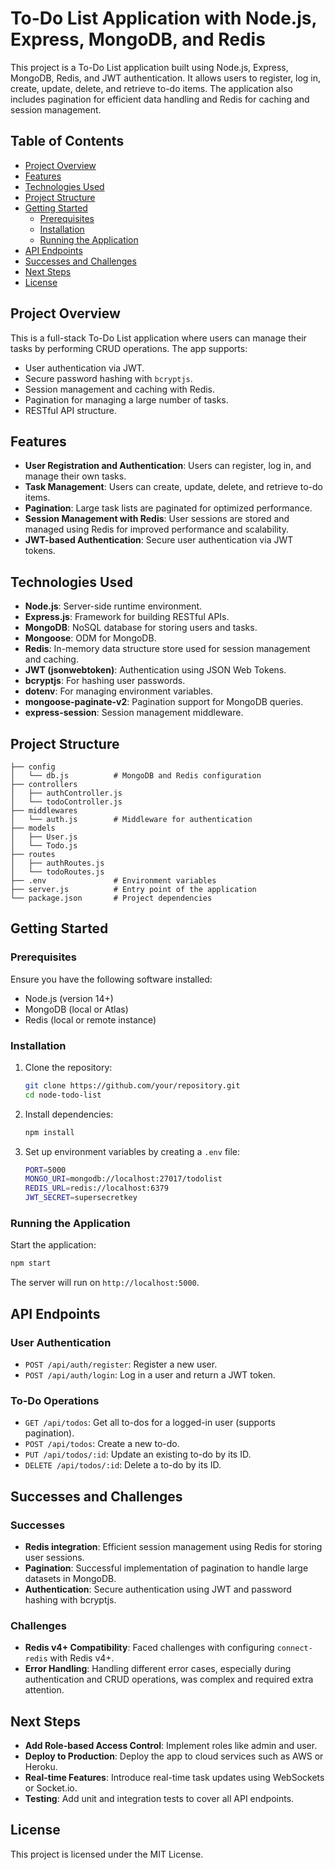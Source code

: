 # To-Do List Application with Node.js, Express, MongoDB, and Redis

This project is a To-Do List application built using Node.js, Express, MongoDB, Redis, and JWT authentication. It allows users to register, log in, create, update, delete, and retrieve to-do items. The application also includes pagination for efficient data handling and Redis for caching and session management.

## Table of Contents

- [Project Overview](#project-overview)
- [Features](#features)
- [Technologies Used](#technologies-used)
- [Project Structure](#project-structure)
- [Getting Started](#getting-started)
  - [Prerequisites](#prerequisites)
  - [Installation](#installation)
  - [Running the Application](#running-the-application)
- [API Endpoints](#api-endpoints)
- [Successes and Challenges](#successes-and-challenges)
- [Next Steps](#next-steps)
- [License](#license)

## Project Overview

This is a full-stack To-Do List application where users can manage their tasks by performing CRUD operations. The app supports:
- User authentication via JWT.
- Secure password hashing with `bcryptjs`.
- Session management and caching with Redis.
- Pagination for managing a large number of tasks.
- RESTful API structure.

## Features

- **User Registration and Authentication**: Users can register, log in, and manage their own tasks.
- **Task Management**: Users can create, update, delete, and retrieve to-do items.
- **Pagination**: Large task lists are paginated for optimized performance.
- **Session Management with Redis**: User sessions are stored and managed using Redis for improved performance and scalability.
- **JWT-based Authentication**: Secure user authentication via JWT tokens.

## Technologies Used

- **Node.js**: Server-side runtime environment.
- **Express.js**: Framework for building RESTful APIs.
- **MongoDB**: NoSQL database for storing users and tasks.
- **Mongoose**: ODM for MongoDB.
- **Redis**: In-memory data structure store used for session management and caching.
- **JWT (jsonwebtoken)**: Authentication using JSON Web Tokens.
- **bcryptjs**: For hashing user passwords.
- **dotenv**: For managing environment variables.
- **mongoose-paginate-v2**: Pagination support for MongoDB queries.
- **express-session**: Session management middleware.

## Project Structure

```
├── config
│   └── db.js          # MongoDB and Redis configuration
├── controllers
│   ├── authController.js
│   └── todoController.js
├── middlewares
│   └── auth.js        # Middleware for authentication
├── models
│   ├── User.js
│   └── Todo.js
├── routes
│   ├── authRoutes.js
│   └── todoRoutes.js
├── .env               # Environment variables
├── server.js          # Entry point of the application
└── package.json       # Project dependencies
```

## Getting Started

### Prerequisites

Ensure you have the following software installed:
- Node.js (version 14+)
- MongoDB (local or Atlas)
- Redis (local or remote instance)

### Installation

1. Clone the repository:

   ```bash
   git clone https://github.com/your/repository.git
   cd node-todo-list
   ```

2. Install dependencies:

   ```bash
   npm install
   ```

3. Set up environment variables by creating a `.env` file:

   ```bash
   PORT=5000
   MONGO_URI=mongodb://localhost:27017/todolist
   REDIS_URL=redis://localhost:6379
   JWT_SECRET=supersecretkey
   ```

### Running the Application

Start the application:

```bash
npm start
```

The server will run on `http://localhost:5000`.

## API Endpoints

### User Authentication
- `POST /api/auth/register`: Register a new user.
- `POST /api/auth/login`: Log in a user and return a JWT token.

### To-Do Operations
- `GET /api/todos`: Get all to-dos for a logged-in user (supports pagination).
- `POST /api/todos`: Create a new to-do.
- `PUT /api/todos/:id`: Update an existing to-do by its ID.
- `DELETE /api/todos/:id`: Delete a to-do by its ID.

## Successes and Challenges

### Successes
- **Redis integration**: Efficient session management using Redis for storing user sessions.
- **Pagination**: Successful implementation of pagination to handle large datasets in MongoDB.
- **Authentication**: Secure authentication using JWT and password hashing with bcryptjs.

### Challenges
- **Redis v4+ Compatibility**: Faced challenges with configuring `connect-redis` with Redis v4+.
- **Error Handling**: Handling different error cases, especially during authentication and CRUD operations, was complex and required extra attention.

## Next Steps

- **Add Role-based Access Control**: Implement roles like admin and user.
- **Deploy to Production**: Deploy the app to cloud services such as AWS or Heroku.
- **Real-time Features**: Introduce real-time task updates using WebSockets or Socket.io.
- **Testing**: Add unit and integration tests to cover all API endpoints.

## License

This project is licensed under the MIT License.

